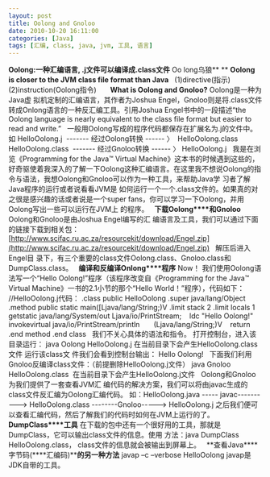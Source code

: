```yaml
---
layout: post
title: Oolong and Gnoloo
date: 2010-10-20 16:11:00
categories: [Java]
tags: [汇编, class, java, jvm, 工具, 语言]
---
```

**Oolong:一种汇编语言, .j文件可以编译成.class文件**
Oo long乌狼**
**
**Oolong is closer to the JVM class file format than Java**
 
(1)directive(指示)
(2)instruction(Oolong指令)
 
 
 
**What is Oolong and Gnoloo?**
Oolong是一种为Java虚
拟机定制的汇编语言，其作者为Joshua Engel，Gnoloo则是将.class文件转成Onlong语言的一种反汇编工具。引用Joshua
 Engel书中的一段描述“the Oolong language is nearly 
equivalent to the class file format but easier to 
read and write.”
 
一般用Oolong写成的程序代码都保存在扩展名为.j的文件中。如
HelloOolong.j  -------
 经过Oolong转换 ------ 〉  HelloOolong.class
HelloOolong.class 
 ------- 经过Gnoloo转换 ------ 〉 
HelloOolong.j
 
我是在浏览《Programming for the Java™ Virtual Machine》这本书的时候遇到这些的，好奇驱使着我深入的了解一下Oolong这种汇编语言。在这里我不想说Oolong的指令与语法，我想Oolong和Gnoloo可以作为一种工具，来帮助Java学
习者了解Java程序的运行或者说看看JVM是
如何运行一个一个.class文件的。如果真的对之很是感兴趣的话或者说是一个super fans，你可以学习一下Oolong，并用Oolong写出一些可以运行在JVM上
的程序。
 
**下载Oolong****和Gnoloo**
Oolong和Gnoloo是由Joshua Engel编写的汇
编语言及工具，我们可以通过下面的链接下载到相关包：
[http://www.scifac.ru.ac.za/resourcekit/download/Engel.zip](http://www.scifac.ru.ac.za/resourcekit/download/Engel.zip)
 
解压后进入Engel目
录下，有三个重要的class文件Oolong.class、Gnoloo.class和DumpClass.class。
 
**编译和反编译Onlong****程序**
Now！
我们使用Oolong语法写一个“Hello Oolong!”程序（该程序改变自《Programming for the 
Java™ Virtual Machine》一书的2.1小节的那个“Hello World！”程序），代码如下：
 
//HelloOolong.j代码：
.class public HelloOolong
.super java/lang/Object
 
.method public static main([Ljava/lang/String;)V
.limit stack 2
.limit locals 1
   getstatic java/lang/System/out 
Ljava/io/PrintStream;
   ldc "Hello Oolong!"
   invokevirtual 
java/io/PrintStream/println
      (Ljava/lang/String;)V
   return
.end method
.end class
 
我们不关心具体的语法和指令。
打开控制台，进入该目录运行：
java Oolong HelloOolong.j 在当前目录下会产生HelloOolong.class文件
运行该class文
件我们会看到控制台输出：
Hello Oolong!
 
下面我们利用Gnoloo反编译class文件：（前提删除HelloOolong.j文件）
java Gnoloo HelloOolong.class  在当前目录下会产生HelloOolong.j文件
 
Oolong和Gnoloo为我们提供了一套查看JVM汇
编代码的解决方案，我们可以将由javac生成的class文件反汇编为Oolong汇编代码。
如：HelloOolong.java ----- javac----------> HelloOolong.class 
--------Gnoloo-----> HelloOolong.j
之后我们便可以查看汇编代码，然后了解我们的代码时如何在JVM上运行的了。
 
**DumpClass****工具**
在下载的包中还有一个很好用的工具，那就是DumpClass，它可以输出class文件的信息。使用
方法：java DumpClass
 HelloOolong.class， class文件的信息就会被输出到屏幕上。
 
**查看Java****字节码(****汇编码)****的另一种方法**
javap –c –verbose 
HelloOolong
javap是JDK自带的工具。

